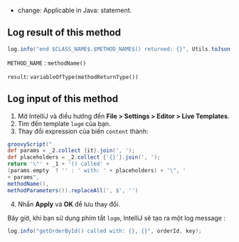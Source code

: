 
- change: Applicable in Java: statement.

## Log result of this method
```JAVA
log.info("end $CLASS_NAME$.$METHOD_NAME$() returned: {}", Utils.toJson($result$));
```
`METHOD_NAME` : `methodName()`

`result`: `variableOfType(methodReturnType())`

## Log input of this method
1. Mở IntelliJ và điều hướng đến **File > Settings > Editor > Live Templates**.
2. Tìm đến template `logm` của bạn.
3. Thay đổi expression của biến `content` thành: 

```groovy
groovyScript("
def params = _2.collect {it}.join(', ');
def placeholders = _2.collect {'{}'}.join(', ');
return '\"' + _1 + '() called' +
(params.empty  ? '' : ' with: ' + placeholders) + '\", '
+ params",
methodName(),
methodParameters()).replaceAll(', $', '')
```

4. Nhấn **Apply** và **OK** để lưu thay đổi.

Bây giờ, khi bạn sử dụng phím tắt `logm`, IntelliJ sẽ tạo ra một log message :

```java
log.info("getOrderById() called with: {}, {}", orderId, key);
```

